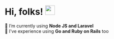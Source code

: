 <!-- ### Hi there 👋 -->
# Hi, folks! <img src="https://raw.githubusercontent.com/MartinHeinz/MartinHeinz/master/wave.gif" width="30px">

🌱 I’m currently using <strong>Node JS and Laravel</strong> <br>
🌱 I've experience using <strong>Go and Ruby on Rails</strong> too
